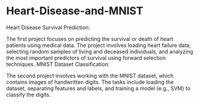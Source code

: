 # Heart-Disease-and-MNIST
Heart Disease Survival Prediction:

The first project focuses on predicting the survival or death of heart patients using medical data. The project involves loading heart failure data, selecting random samples of living and deceased individuals, and analyzing the most important predictors of survival using forward selection techniques.
MNIST Dataset Classification:

The second project involves working with the MNIST dataset, which contains images of handwritten digits. The tasks include loading the dataset, separating features and labels, and training a model (e.g., SVM) to classify the digits.
